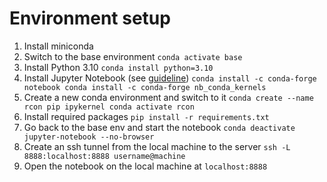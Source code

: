 # Environment setup
1. Install miniconda
2. Switch to the base environment
   `conda activate base`
3. Install Python 3.10
   `conda install python=3.10`
4. Install Jupyter Notebook (see [guideline](https://towardsdatascience.com/how-to-set-up-anaconda-and-jupyter-notebook-the-right-way-de3b7623ea4a))
   `conda install -c conda-forge notebook
    conda install -c conda-forge nb_conda_kernels`
5. Create a new conda environment and switch to it
   `conda create --name rcon pip ipykernel
    conda activate rcon`
6. Install required packages
   `pip install -r requirements.txt`
7. Go back to the base env and start the notebook
   `conda deactivate
    jupyter-notebook --no-browser`
8. Create an ssh tunnel from the local machine to the server
   `ssh -L 8888:localhost:8888 username@machine`
9. Open the notebook on the local machine at
   `localhost:8888`
